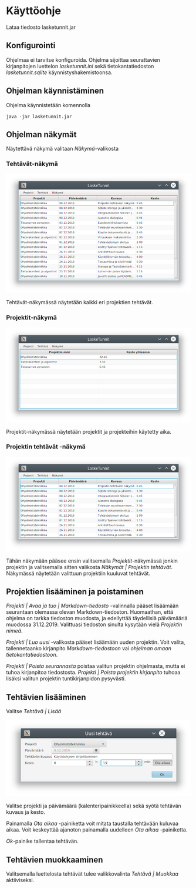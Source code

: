 # Käyttöohje

Lataa tiedosto lasketunnit.jar

## Konfigurointi

Ohjelmaa ei tarvitse konfiguroida. Ohjelma sijoittaa seurattavien kirjanpitojen luettelon *lasketunnit.ini* sekä tietokantatiedoston *lasketunnit.sqlite* käynnistyshakemistoonsa.

## Ohjelman käynnistäminen

Ohjelma käynnistetään komennolla

```
java -jar lasketunnit.jar
```

## Ohjelman näkymät
Näytettävä näkymä valitaan *Näkymä*-valikosta

### Tehtävät-näkymä

![Tehtävät-näkymä](tehtavat.png)

Tehtävät-näkymässä näytetään kaikki eri projektien tehtävät.

### Projektit-näkymä

![Projektit-näkymä](projektit.png)

Projektit-näkymässä näytetään projektit ja projekteihin käytetty aika.

### Projektin tehtävät -näkymä

![Projektin tehtävät -näkymä](projektintehtavat.png)

Tähän näkymään pääsee ensin valitsemalla *Projektit*-näkymässä jonkin projektin ja valitsemalla sitten valikosta *Näkymät | Projektin tehtävät*. Näkymässä näytetään valittuun projektiin kuuluvat tehtävät.

## Projektien lisääminen ja poistaminen

*Projekti | Avaa ja tuo | Markdown-tiedosto* -valinnalla pääset lisäämään seurantaan olemassa olevan Markdown-tiedoston. Huomaathan, että ohjelma on tarkka tiedoston muodosta, ja edellyttää täydellisiä päivämääriä muodossa 31.12.2019. Valittuasi tiedoston sinulta kysytään vielä *Projektin nimeä*.

*Projekti | Luo uusi* -valikosta pääset lisäämään uuden projektin. Voit valita, tallennetaanko kirjanpito *Markdown-tiedostoon* vai *ohjelman omaan tietokantatiedostoon*.

*Projekti | Poista seurannasta* poistaa valitun projektin ohjelmasta, mutta ei tuhoa kirjanpitoa tiedostosta. *Projekti | Poista projektin kirjanpito* tuhoaa lisäksi valitun projektin tuntikirjanpidon pysyvästi.

##  Tehtävien lisääminen

Valitse *Tehtävä | Lisää*

![Uusi tehtävä](uusitehtava.png)

Valitse projekti ja päivämäärä (kalenteripainikkeella) sekä syötä tehtävän kuvaus ja kesto.

Painamalla *Ota aikaa* -painiketta voit mitata taustalla tehtävään kuluvaa aikaa. Voit keskeyttää ajanoton painamalla uudelleen *Ota aikaa* -painiketta.

*Ok*-painike tallentaa tehtävän.

## Tehtävien muokkaaminen

Valitsemalla luettelosta tehtävät tulee valikkovalinta *Tehtävä | Muokkaa* aktiiviseksi.
